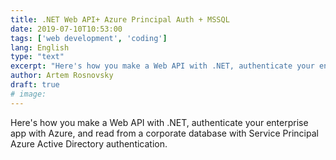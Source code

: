 ```yaml
---
title: .NET Web API+ Azure Principal Auth + MSSQL
date: 2019-07-10T10:53:00
tags: ['web development', 'coding']
lang: English
type: "text"
excerpt: "Here's how you make a Web API with .NET, authenticate your enterprise app with Azure, and read from corporate database authenticating with Service Principal Azure Active Directory authentication."
author: Artem Rosnovsky
draft: true
# image: 
---
```


Here's how you make a Web API with .NET, authenticate your enterprise app with Azure, and read from a corporate database with Service Principal Azure Active Directory authentication.
